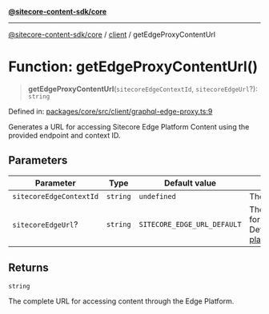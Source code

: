 [**@sitecore-content-sdk/core**](../../README.md)

***

[@sitecore-content-sdk/core](../../README.md) / [client](../README.md) / getEdgeProxyContentUrl

# Function: getEdgeProxyContentUrl()

> **getEdgeProxyContentUrl**(`sitecoreEdgeContextId`, `sitecoreEdgeUrl`?): `string`

Defined in: [packages/core/src/client/graphql-edge-proxy.ts:9](https://github.com/Sitecore/content-sdk/blob/6011964d1f248a508bbfba336ef2d9fbb216116e/packages/core/src/client/graphql-edge-proxy.ts#L9)

Generates a URL for accessing Sitecore Edge Platform Content using the provided endpoint and context ID.

## Parameters

| Parameter | Type | Default value | Description |
| ------ | ------ | ------ | ------ |
| `sitecoreEdgeContextId` | `string` | `undefined` | The unique context id. |
| `sitecoreEdgeUrl`? | `string` | `SITECORE_EDGE_URL_DEFAULT` | The base endpoint URL for the Edge Platform. Default is https://edge-platform.sitecorecloud.io |

## Returns

`string`

The complete URL for accessing content through the Edge Platform.

